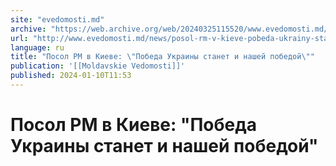 ```yaml
---
site: "evedomosti.md"
archive: "https://web.archive.org/web/20240325115520/www.evedomosti.md/news/posol-rm-v-kieve-pobeda-ukrainy-stanet-i-nashej-pobedoj"
url: "http://www.evedomosti.md/news/posol-rm-v-kieve-pobeda-ukrainy-stanet-i-nashej-pobedoj"
language: ru
title: "Посол РМ в Киеве: \"Победа Украины станет и нашей победой\""
publication: '[[Moldavskie Vedomosti]]'
published: 2024-01-10T11:53
---
```


# Посол РМ в Киеве: "Победа Украины станет и нашей победой"

